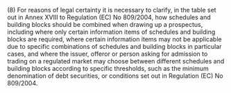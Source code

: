 (8) For reasons of legal certainty it is necessary to clarify, in the table set out in Annex XVIII to Regulation (EC) No 809/2004, how schedules and building blocks should be combined when drawing up a prospectus, including where only certain information items of schedules and building blocks are required, where certain information items may not be applicable due to specific combinations of schedules and building blocks in particular cases, and where the issuer, offeror or person asking for admission to trading on a regulated market may choose between different schedules and building blocks according to specific thresholds, such as the minimum denomination of debt securities, or conditions set out in Regulation (EC) No 809/2004.